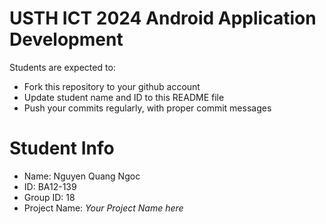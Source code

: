 USTH ICT 2024 Android Application Development
=====================================================

Students are expected to:

* Fork this repository to your github account
* Update student name and ID to this README file
* Push your commits regularly, with proper commit messages

Student Info
=======================

* Name: Nguyen Quang Ngoc
* ID: BA12-139
* Group ID: 18
* Project Name: *Your Project Name here*
